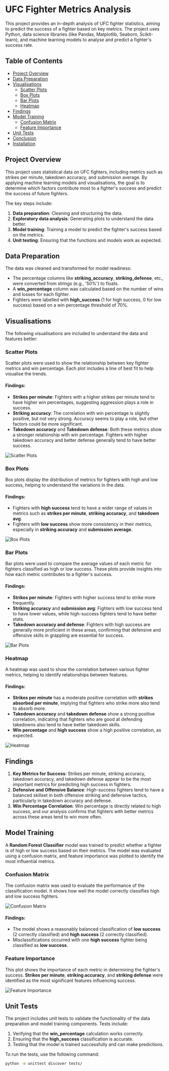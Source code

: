 # UFC Fighter Metrics Analysis

This project provides an in-depth analysis of UFC fighter statistics, aiming to predict the success of a fighter based on key metrics. The project uses Python, data science libraries (like Pandas, Matplotlib, Seaborn, Scikit-learn), and machine learning models to analyse and predict a fighter's success rate.

## Table of Contents

- [Project Overview](#project-overview)
- [Data Preparation](#data-preparation)
- [Visualisations](#visualisations)
    - [Scatter Plots](#scatter-plots)
    - [Box Plots](#box-plots)
    - [Bar Plots](#bar-plots)
    - [Heatmap](#heatmap)
- [Findings](#findings)
- [Model Training](#model-training)
    - [Confusion Matrix](#confusion-matrix)
    - [Feature Importance](#feature-importance)
- [Unit Tests](#unit-tests)
- [Conclusion](#conclusion)
- [Installation](#installation)

## Project Overview

This project uses statistical data on UFC fighters, including metrics such as strikes per minute, takedown accuracy, and submission average. By applying machine learning models and visualisations, the goal is to determine which factors contribute most to a fighter's success and predict the success of future fighters.

The key steps include:
1. **Data preparation**: Cleaning and structuring the data.
2. **Exploratory data analysis**: Generating plots to understand the data better.
3. **Model training**: Training a model to predict the fighter's success based on the metrics.
4. **Unit testing**: Ensuring that the functions and models work as expected.

## Data Preparation

The data was cleaned and transformed for model readiness:
- The percentage columns like **striking_accuracy**, **striking_defense**, etc., were converted from strings (e.g., '50%') to floats.
- A **win_percentage** column was calculated based on the number of wins and losses for each fighter.
- Fighters were labelled with **high_success** (1 for high success, 0 for low success) based on a win percentage threshold of 70%.

## Visualisations

The following visualisations are included to understand the data and features better:

### Scatter Plots

Scatter plots were used to show the relationship between key fighter metrics and win percentage. Each plot includes a line of best fit to help visualise the trends.

#### Findings:
- **Strikes per minute**: Fighters with a higher strikes per minute tend to have higher win percentages, suggesting aggression plays a role in success.
- **Striking accuracy**: The correlation with win percentage is slightly positive, but not very strong. Accuracy seems to play a role, but other factors could be more significant.
- **Takedown accuracy** and **Takedown defense**: Both these metrics show a stronger relationship with win percentage. Fighters with higher takedown accuracy and better defense generally tend to have better success.

![Scatter Plots](screenshots/scatter_plots.PNG)

### Box Plots

Box plots display the distribution of metrics for fighters with high and low success, helping to understand the variations in the data.

#### Findings:
- Fighters with **high success** tend to have a wider range of values in metrics such as **strikes per minute**, **striking accuracy**, and **takedown avg**.
- Fighters with **low success** show more consistency in their metrics, especially in **striking accuracy** and **submission average**.

![Box Plots](screenshots/box_plots.PNG)

### Bar Plots

Bar plots were used to compare the average values of each metric for fighters classified as high or low success. These plots provide insights into how each metric contributes to a fighter's success.

#### Findings:
- **Strikes per minute**: Fighters with higher success tend to strike more frequently.
- **Striking accuracy** and **submission avg**: Fighters with low success tend to have lower values, while high-success fighters tend to have better stats.
- **Takedown accuracy and defense**: Fighters with high success are generally more proficient in these areas, confirming that defensive and offensive skills in grappling are essential for success.

![Bar Plots](screenshots/bar_plots.PNG)

### Heatmap

A heatmap was used to show the correlation between various fighter metrics, helping to identify relationships between features.

#### Findings:
- **Strikes per minute** has a moderate positive correlation with **strikes absorbed per minute**, implying that fighters who strike more also tend to absorb more.
- **Takedown accuracy** and **takedown defense** show a strong positive correlation, indicating that fighters who are good at defending takedowns also tend to have better takedown skills.
- **Win percentage** and **high success** show a high positive correlation, as expected.

![Heatmap](screenshots/heatmap.PNG)

## Findings

1. **Key Metrics for Success**: Strikes per minute, striking accuracy, takedown accuracy, and takedown defense appear to be the most important metrics for predicting high success in fighters.
2. **Defensive and Offensive Balance**: High-success fighters tend to have a balanced skillset in both offensive striking and defensive tactics, particularly in takedown accuracy and defense.
3. **Win Percentage Correlation**: Win percentage is directly related to high success, and our analysis confirms that fighters with better metrics across these areas tend to win more often.

## Model Training

A **Random Forest Classifier** model was trained to predict whether a fighter is of high or low success based on their metrics. The model was evaluated using a confusion matrix, and feature importance was plotted to identify the most influential metrics.

### Confusion Matrix

The confusion matrix was used to evaluate the performance of the classification model. It shows how well the model correctly classifies high and low success fighters.

![Confusion Matrix](screenshots/confusion_matrix.PNG)

#### Findings:
- The model shows a reasonably balanced classification of **low success** (2 correctly classified) and **high success** (2 correctly classified).
- Misclassifications occurred with one **high success** fighter being classified as **low success**.

### Feature Importance

This plot shows the importance of each metric in determining the fighter's success. **Strikes per minute**, **striking accuracy**, and **striking defense** were identified as the most significant features influencing success.

![Feature Importance](screenshots/feature_importance.PNG)

## Unit Tests

The project includes unit tests to validate the functionality of the data preparation and model training components. Tests include:

1. Verifying that the **win_percentage** calculation works correctly.
2. Ensuring that the **high_success** classification is accurate.
3. Testing that the model is trained successfully and can make predictions.

To run the tests, use the following command:

```bash
python -m unittest discover tests/
